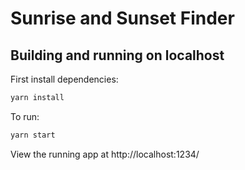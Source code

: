 # Sunrise and Sunset Finder


## Building and running on localhost

First install dependencies:

```sh
yarn install
```

To run:

```sh
yarn start
```

View the running app at http://localhost:1234/
